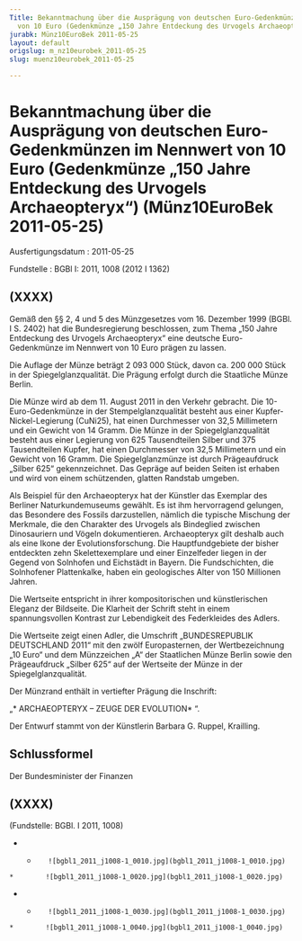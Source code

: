 ```yaml
---
Title: Bekanntmachung über die Ausprägung von deutschen Euro-Gedenkmünzen im Nennwert
  von 10 Euro (Gedenkmünze „150 Jahre Entdeckung des Urvogels Archaeopteryx“)
jurabk: Münz10EuroBek 2011-05-25
layout: default
origslug: m_nz10eurobek_2011-05-25
slug: muenz10eurobek_2011-05-25

---
```


# Bekanntmachung über die Ausprägung von deutschen Euro-Gedenkmünzen im Nennwert von 10 Euro (Gedenkmünze „150 Jahre Entdeckung des Urvogels Archaeopteryx“) (Münz10EuroBek 2011-05-25)

Ausfertigungsdatum
:   2011-05-25

Fundstelle
:   BGBl I: 2011, 1008 (2012 I 1362)


## (XXXX)

Gemäß den §§ 2, 4 und 5 des Münzgesetzes vom 16. Dezember 1999 (BGBl.
I S. 2402) hat die Bundesregierung beschlossen, zum Thema „150 Jahre
Entdeckung des Urvogels Archaeopteryx“ eine deutsche Euro-Gedenkmünze
im Nennwert von 10 Euro prägen zu lassen.

Die Auflage der Münze beträgt 2 093 000 Stück, davon ca. 200 000 Stück
in der Spiegelglanzqualität. Die Prägung erfolgt durch die Staatliche
Münze Berlin.

Die Münze wird ab dem 11. August 2011 in den Verkehr gebracht. Die
10-Euro-Gedenkmünze in der Stempelglanzqualität besteht aus einer
Kupfer-Nickel-Legierung (CuNi25), hat einen Durchmesser von 32,5
Millimetern und ein Gewicht von 14 Gramm. Die Münze in der
Spiegelglanzqualität besteht aus einer Legierung von 625 Tausendteilen
Silber und 375 Tausendteilen Kupfer, hat einen Durchmesser von 32,5
Millimetern und ein Gewicht von 16 Gramm. Die Spiegelglanzmünze ist
durch Prägeaufdruck „Silber 625“ gekennzeichnet. Das Gepräge auf
beiden Seiten ist erhaben und wird von einem schützenden, glatten
Randstab umgeben.

Als Beispiel für den Archaeopteryx hat der Künstler das Exemplar des
Berliner Naturkundemuseums gewählt. Es ist ihm hervorragend gelungen,
das Besondere des Fossils darzustellen, nämlich die typische Mischung
der Merkmale, die den Charakter des Urvogels als Bindeglied zwischen
Dinosauriern und Vögeln dokumentieren. Archaeopteryx gilt deshalb auch
als eine Ikone der Evolutionsforschung. Die Hauptfundgebiete der
bisher entdeckten zehn Skelettexemplare und einer Einzelfeder liegen
in der Gegend von Solnhofen und Eichstädt in Bayern. Die
Fundschichten, die Solnhofener Plattenkalke, haben ein geologisches
Alter von 150 Millionen Jahren.

Die Wertseite entspricht in ihrer kompositorischen und künstlerischen
Eleganz der Bildseite. Die Klarheit der Schrift steht in einem
spannungsvollen Kontrast zur Lebendigkeit des Federkleides des Adlers.

Die Wertseite zeigt einen Adler, die Umschrift „BUNDESREPUBLIK
DEUTSCHLAND 2011“ mit den zwölf Europasternen, der Wertbezeichnung
„10 Euro“              und dem Münzzeichen „A“ der Staatlichen Münze
Berlin sowie den Prägeaufdruck „Silber 625“ auf der Wertseite der
Münze in der Spiegelglanzqualität.

Der Münzrand enthält in vertiefter Prägung die Inschrift:

„*              ARCHAEOPTERYX – ZEUGE DER EVOLUTION*             “.

Der Entwurf stammt von der Künstlerin Barbara G. Ruppel, Krailling.


## Schlussformel

Der Bundesminister der Finanzen


## (XXXX)

(Fundstelle: BGBl. I 2011, 1008)


*    *        ![bgbl1_2011_j1008-1_0010.jpg](bgbl1_2011_j1008-1_0010.jpg)
    *        ![bgbl1_2011_j1008-1_0020.jpg](bgbl1_2011_j1008-1_0020.jpg)

*    *        ![bgbl1_2011_j1008-1_0030.jpg](bgbl1_2011_j1008-1_0030.jpg)
    *        ![bgbl1_2011_j1008-1_0040.jpg](bgbl1_2011_j1008-1_0040.jpg)


